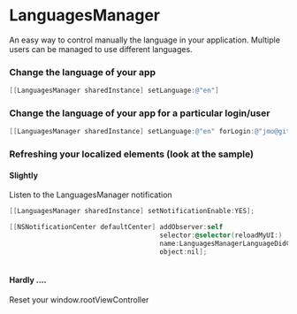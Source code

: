 LanguagesManager
================

An easy way to control manually the language in your application.
Multiple users can be managed to use different languages.

### Change the language of your app

```objective-c
[[LanguagesManager sharedInstance] setLanguage:@"en"]
```

### Change the language of your app for a particular login/user 

```objective-c
[[LanguagesManager sharedInstance] setLanguage:@"en" forLogin:@"jmo@github.com"]
```



###  Refreshing your localized elements (look at the sample) 

#### Slightly
Listen to the LanguagesManager notification
```objective-c
[[LanguagesManager sharedInstance] setNotificationEnable:YES];

[[NSNotificationCenter defaultCenter] addObserver:self           
                                      selector:@selector(reloadMyUI:)
                                      name:LanguagesManagerLanguageDidChangeNotification
                                      object:nil];
                                      

```

#### Hardly .... 
Reset your window.rootViewController 






